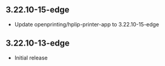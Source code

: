 ## 3.22.10-15-edge
- Update openprinting/hplip-printer-app to 3.22.10-15-edge
## 3.22.10-13-edge
- Initial release
